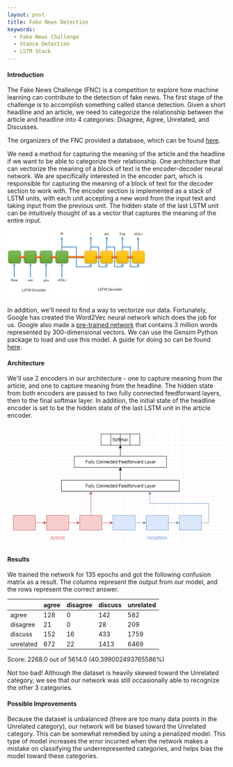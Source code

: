 ```yaml
---
layout: post
title: Fake News Detection
keywords: 
  - Fake News Challenge
  - Stance Detection
  - LSTM Stack
---
```

#### Introduction
The Fake News Challenge (FNC) is a competition to explore how machine learning can contribute to the detection of fake news. The first stage of the challenge is to accomplish something called stance detection. Given a short headline and an article, we need to categorize the relationship between the article and headline into 4 categories: Disagree, Agree, Unrelated, and Discusses.

The organizers of the FNC provided a database, which can be found [here](https://github.com/FakeNewsChallenge/fnc-1-baseline). 

We need a method for capturing the meaning of the article and the headline if we want to be able to categorize their relationship. One architecture that can vectorize the meaning of a block of text is the encoder-decoder neural network. We are specifically interested in the encoder part, which is responsible for capturing the meaning of a block of text for the decoder section to work with. The encoder section is implemented as a stack of LSTM units, with each unit accepting a new word from the input text and taking input from the previous unit. The hidden state of the last LSTM unit can be intuitively thought of as a vector that captures the meaning of the entire input. 

![Image of Encoder-Decoder architecture](/images/LSTMEncoder.jpeg)

In addition, we'll need to find a way to vectorize our data. Fortunately, Google has created the Word2Vec neural network which does the job for us. Google also made a [pre-trained network](https://drive.google.com/file/d/0B7XkCwpI5KDYNlNUTTlSS21pQmM/edit?usp=sharing) that contains 3 million words represented by 300-dimensional vectors. We can use the Gensim Python package to load and use this model. A guide for doing so can be found [here](https://machinelearningmastery.com/develop-word-embeddings-python-gensim/).

#### Architecture
We'll use 2 encoders in our architecture - one to capture meaning from the article, and one to capture meaning from the headline. The hidden state from both encoders are passed to two fully connected feedforward layers, then to the final softmax layer. In addition, the initial state of the headline encoder is set to be the hidden state of the last LSTM unit in the article encoder.

![Architecture](/images/FakeNews.PNG)
#### Results
We trained the network for 135 epochs and got the following confusion matrix as a result. The columns represent the output from our model, and the rows represent the correct answer.

  
|           |   agree   | disagree  |  discuss  | unrelated |  
|-----------|-----------|-----------|-----------|-----------|
|   agree   |    128    |     0     |    142    |    582    |  
| disagree  |    21     |     0     |    28     |    209    |  
|  discuss  |    152    |    16     |    433    |   1759    |  
| unrelated |    672    |    22     |   1413    |   6469    |  

Score: 2268.0 out of 5614.0     (40.399002493765586%)

Not too bad! Although the dataset is heavily skewed toward the Unrelated category, we see that our network was still occasionally able to recognize the other 3 categories.

#### Possible Improvements
Because the dataset is unbalanced (there are too many data points in the Unrelated category), our network will be biased toward the Unrelated category. This can be somewhat remedied by using a penalized model. This type of model increases the error incurred when the network makes a mistake on classifying the underrepresented categories, and helps bias the model toward these categories.











